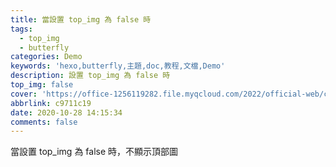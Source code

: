 ```yaml
---
title: 當設置 top_img 為 false 時
tags:
  - top_img
  - butterfly
categories: Demo
keywords: 'hexo,butterfly,主題,doc,教程,文檔,Demo'
description: 設置 top_img 為 false 時
top_img: false
cover: 'https://office-1256119282.file.myqcloud.com/2022/official-web/cdn/20220301/pc_bg_10.jpg'
abbrlink: c9711c19
date: 2020-10-28 14:15:34
comments: false
---
```


當設置 top_img 為 false 時，不顯示頂部圖